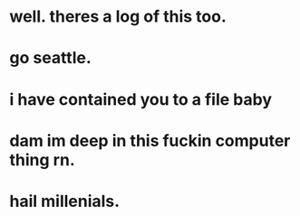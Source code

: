 well.  theres a log of this too.
=========================
go seattle.
=========================
i have contained you to a file baby
==========================
dam im deep in this fuckin computer thing rn.
============================
hail millenials.
====================================
